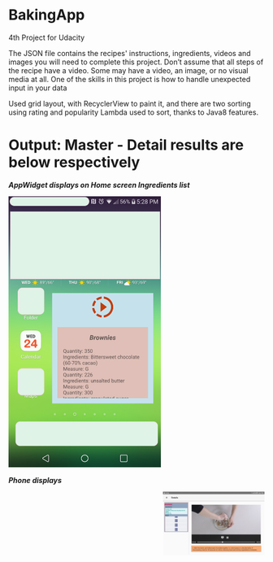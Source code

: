 # BakingApp
4th Project for Udacity

The JSON file contains the recipes' instructions, ingredients, videos and images you will need to complete this project. Don’t assume that all steps of the recipe have a video. Some may have a video, an image, or no visual media at all.
One of the skills in this project is how to handle unexpected input in your data 

<p>
Used grid layout, with RecyclerView to paint it, and there are two sorting using rating and popularity
Lambda used to sort, thanks to Java8 features. 
</p>

# Output: Master - Detail results are below respectively
</hr>
<p>
</p>  
</hr>
<b><i> AppWidget displays on Home screen Ingredients list </i></b>
<p>
<p>  
</hr>
<img src="https://github.com/snaqviAndroidApp/backingApp/blob/dynamicdata/app/src/main/res/drawable/phoneAppWidget.png"raw="true"width="300"rotate="0"/>
</p> 
</hr>
<b><i> Phone displays </i></b>
<p>
<p>  
</hr>
<p>
<img align="right" src="https://github.com/snaqviAndroidApp/backingApp/blob/dynamicdata/app/src/main/res/drawable/tabletLand.jpg"raw="true"width="200"rotate="0" />
</p>                                                                                                                           
</hr>
</hr>
<p align="right"> 
<img src=""width="200"/>  
<img src=""width="200"/>
</p>                                                                                                                           

</hr>
</hr>



